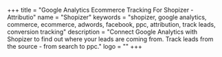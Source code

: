+++
title = "Google Analytics Ecommerce Tracking For Shopizer - Attributio"
name = "Shopizer"
keywords = "shopizer, google analytics, commerce, ecommerce, adwords, facebook, ppc, attribution, track leads, conversion tracking"
description = "Connect Google Analytics with Shopizer to find out where your leads are coming from. Track leads from the source - from search to ppc."
logo = ""
+++
